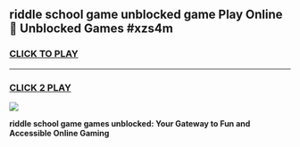 
## riddle school game unblocked game Play Online 👋 Unblocked Games #xzs4m
<h3>
<a href="https://premium.freeplayer.one?title=riddle_school_game&ref=21F">CLICK TO PLAY</a></h3>
<hr>

<h3>
<a href="https://premium.freeplayer.one?title=riddle_school_game&ref=21F">CLICK 2 PLAY</a>
  
</h3>

<a href="https://premium.freeplayer.one?title=riddle_school_game&ref=21F/"><img src="https://clearcache.store/games.png"></a>


**riddle school game games unblocked: Your Gateway to Fun and Accessible Online Gaming**
